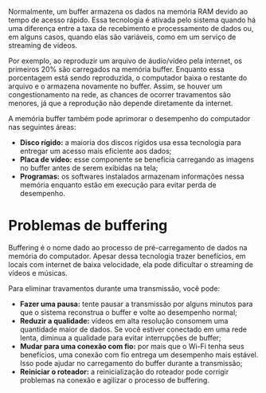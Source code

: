 Normalmente, um buffer armazena os dados na memória RAM devido ao tempo de acesso rápido. Essa tecnologia é ativada pelo sistema quando há uma diferença entre a taxa de recebimento e processamento de dados ou, em alguns casos, quando elas são variáveis, como em um serviço de streaming de vídeos.

Por exemplo, ao reproduzir um arquivo de áudio/vídeo pela internet, os primeiros 20% são carregados na memória buffer. Enquanto essa porcentagem está sendo reproduzida, o computador baixa o restante do arquivo e o armazena novamente no buffer. Assim, se houver um congestionamento na rede, as chances de ocorrer travamentos são menores, já que a reprodução não depende diretamente da internet.

A memória buffer também pode aprimorar o desempenho do computador nas seguintes áreas:

- **Disco rígido:** a maioria dos discos rígidos usa essa tecnologia para entregar um acesso mais eficiente aos dados;
- **Placa de vídeo:** esse componente se beneficia carregando as imagens no buffer antes de serem exibidas na tela;
- **Programas:** os softwares instalados armazenam informações nessa memória enquanto estão em execução para evitar perda de desempenho.

# Problemas de buffering
Buffering é o nome dado ao processo de pré-carregamento de dados na memória do computador. Apesar dessa tecnologia trazer benefícios, em locais com internet de baixa velocidade, ela pode dificultar o streaming de vídeos e músicas.

Para eliminar travamentos durante uma transmissão, você pode:

- **Fazer uma pausa:** tente pausar a transmissão por alguns minutos para que o sistema reconstrua o buffer e volte ao desempenho normal;
- **Reduzir a qualidade:** vídeos em alta resolução consomem uma quantidade maior de dados. Se você estiver conectado em uma rede lenta, diminua a qualidade para evitar interrupções de buffer;
- **Mudar para uma conexão com fio:** por mais que o Wi-Fi tenha seus benefícios, uma conexão com fio entrega um desempenho mais estável. Isso pode ajudar no carregamento do buffer durante a transmissão;
- **Reiniciar o roteador:** a reinicialização do roteador pode corrigir problemas na conexão e agilizar o processo de buffering.